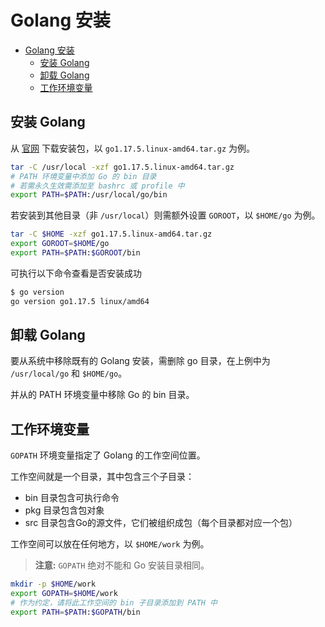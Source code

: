 # Golang 安装

- [Golang 安装](#golang-安装)
  - [安装 Golang](#安装-golang)
  - [卸载 Golang](#卸载-golang)
  - [工作环境变量](#工作环境变量)

## 安装 Golang

从 [官网](https://golang.google.cn/dl/) 下载安装包，以 `go1.17.5.linux-amd64.tar.gz` 为例。

```bash
tar -C /usr/local -xzf go1.17.5.linux-amd64.tar.gz
# PATH 环境变量中添加 Go 的 bin 目录
# 若需永久生效需添加至 bashrc 或 profile 中
export PATH=$PATH:/usr/local/go/bin
```

若安装到其他目录（非 `/usr/local`）则需额外设置 `GOROOT`，以 `$HOME/go` 为例。

```bash
tar -C $HOME -xzf go1.17.5.linux-amd64.tar.gz
export GOROOT=$HOME/go
export PATH=$PATH:$GOROOT/bin
```

可执行以下命令查看是否安装成功

```bash
$ go version
go version go1.17.5 linux/amd64
```

## 卸载 Golang

要从系统中移除既有的 Golang 安装，需删除 go 目录，在上例中为 `/usr/local/go` 和 `$HOME/go`。

并从的 PATH 环境变量中移除 Go 的 bin 目录。

## 工作环境变量

`GOPATH` 环境变量指定了 Golang 的工作空间位置。

工作空间就是一个目录，其中包含三个子目录：

- bin 目录包含可执行命令
- pkg 目录包含包对象
- src 目录包含Go的源文件，它们被组织成包（每个目录都对应一个包）

工作空间可以放在任何地方，以 `$HOME/work` 为例。

> **注意:** `GOPATH` 绝对不能和 Go 安装目录相同。

```bash
mkdir -p $HOME/work
export GOPATH=$HOME/work
# 作为约定，请将此工作空间的 bin 子目录添加到 PATH 中
export PATH=$PATH:$GOPATH/bin
```
